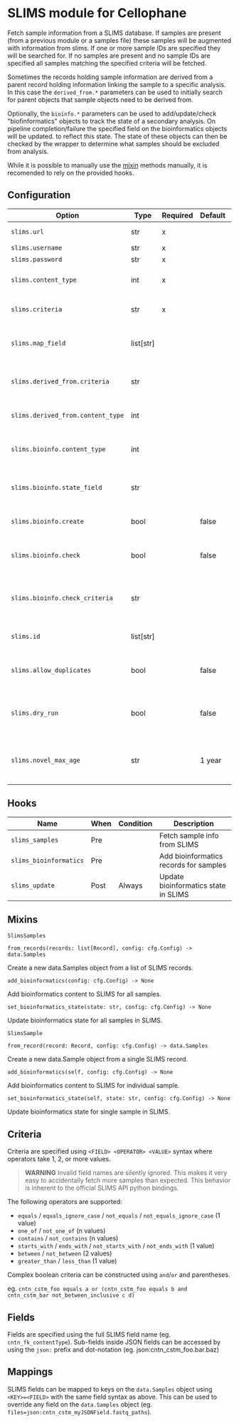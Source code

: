 # SLIMS module for Cellophane

Fetch sample information from a SLIMS database. If samples are present (from a previous module or a samples file) these samples will be augmented with information from slims. If one or more sample IDs are specified they will be searched for. If no samples are present and no sample IDs are specified all samples matching the specified criteria will be fetched.

Sometimes the records holding sample information are derived from a parent record holding information linking the sample to a specific analysis. In this case the `derived_from.*` parameters can be used to initially search for parent objects that sample objects need to be derived from.

Optionally, the `bioinfo.*` parameters can be used to add/update/check "biofinformatics" objects to track the state of a secondary analysis. On pipeline completion/failure the specified field on the bioinformatics objects will be updated. to reflect this state. The state of these objects can then be checked by the wrapper to determine what samples should be excluded from analysis.

While it is possible to manually use the [mixin](#Mixins) methods manually, it is recomended to rely on the provided hooks.

## Configuration

Option                            | Type      | Required | Default | Description
----------------------------------|-----------|----------|---------|-------------
`slims.url`                       | str       | x        |         | SLIMS Server URL
`slims.username`                  | str       | x        |         | SLIMS username
`slims.password`                  | str       | x        |         | SLIMS password
`slims.content_type`              | int       | x        |         | Content type PK for sample records
`slims.criteria`                  | str       | x        |         | SLIMS criteria for finding records (see [Criteria](#Criteria))
`slims.map_field`                 | list[str] |          |         | Mapping of keys to SLIMS field(s) (see [Fields](#Fields)/[Mappings](#Mappings))
`slims.derived_from.criteria`     | str       |          |         | SLIMS criteria for finding parent samples (see [Criteria](#Criteria))
`slims.derived_from.content_type` | int       |          |         | Content type PK for parent records
`slims.bioinfo.content_type`      | int       |          |         | Content type PK for bioinformatics records
`slims.bioinfo.state_field`       | str       |          |         | Field with state of bioinformatics objects (see [Fields](#Fields))
`slims.bioinfo.create`            | bool      |          | false   | Create bioinformatics objects
`slims.bioinfo.check`             | bool      |          | false   | Check state of existing bioinformatics records
`slims.bioinfo.check_criteria`    | str       |          |         | Criteria for checking completed bioinformatics (see [Criteria](#Criteria))
`slims.id`                        | list[str] |          |         | Manually select SLIMS Sample ID(s)
`slims.allow_duplicates`          | bool      |          | false   | Allow duplicate samples (eg. if a pre-hook can handle this)
`slims.dry_run`                   | bool      |          | false   | Do not create/update SLIMS bioinformatics objects
`slims.novel_max_age`             | str       |          | 1 year  | Maximum age of novel samples (eg. "4 days", "2 months", "1 year")

## Hooks

Name                    | When | Condition | Description
------------------------|------|-----------|-------------
`slims_samples`         | Pre  |           | Fetch sample info from SLIMS 
`slims_bioinformatics`  | Pre  |           | Add bioinformatics records for samples
`slims_update`          | Post | Always    | Update bioinformatics state in SLIMS

## Mixins

`SlimsSamples`

```
from_records(records: list[Record], config: cfg.Config) -> data.Samples
```
Create a new data.Samples object from a list of SLIMS records.

```
add_bioinformatics(config: cfg.Config) -> None
```
Add bioinformatics content to SLIMS for all samples.

```
set_bioinformatics_state(state: str, config: cfg.Config) -> None
```
Update bioinformatics state for all samples in SLIMS.

`SlimsSample`

```
from_record(record: Record, config: cfg.Config) -> data.Samples
```
Create a new data.Sample object from a single SLIMS record.

```
add_bioinformatics(self, config: cfg.Config) -> None
```
Add bioinformatics content to SLIMS for individual sample.

```
set_bioinformatics_state(self, state: str, config: cfg.Config) -> None
```
Update bioinformatics state for single sample in SLIMS.


## Criteria

Criteria are specified using `<FIELD> <OPERATOR> <VALUE>` syntax where operators take 1, 2, or more values.

> **WARNING** Invalid field names are silently ignored. This makes it very easy to accidentally fetch more samples than expected. This behavior is inherent to the official SLIMS API python bindings.

The following operators are supported:

- `equals` / `equals_ignore_case` / `not_equals` / `not_equals_ignore_case` (1 value)
- `one_of` / `not_one_of` (n values)
- `contains` / `not_contains` (n values)
- `starts_with` / `ends_with` / `not_starts_with` / `not_ends_with` (1 value)
- `between` / `not_between` (2 values)
- `greater_than` / `less_than` (1 value)

Complex boolean criteria can be constructed using `and`/`or` and parentheses.

eg. `cntn_cstm_foo equals a or (cntn_cstm_foo equals b and cntn_cstm_bar not_between_inclusive c d)`

## Fields

Fields are specified using the full SLIMS field name (eg. `cntn_fk_contentType`). Sub-fields inside JSON fields can be accessed by using the `json:` prefix and dot-notation (eg. json:cntn_cstm_foo.bar.baz) 

## Mappings

SLIMS fields can be mapped to keys on the `data.Samples` object using `<KEY>=<FIELD>` with the same field syntax as above. This can be used to override any field on the `data.Samples` object (eg. `files=json:cntn_cstm_myJSONField.fastq_paths`).
